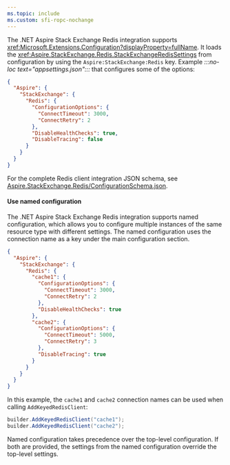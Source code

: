```yaml
---
ms.topic: include
ms.custom: sfi-ropc-nochange
---
```


The .NET Aspire Stack Exchange Redis integration supports <xref:Microsoft.Extensions.Configuration?displayProperty=fullName>. It loads the <xref:Aspire.StackExchange.Redis.StackExchangeRedisSettings> from configuration by using the `Aspire:StackExchange:Redis` key. Example _:::no-loc text="appsettings.json":::_ that configures some of the options:

```json
{
  "Aspire": {
    "StackExchange": {
      "Redis": {
        "ConfigurationOptions": {
          "ConnectTimeout": 3000,
          "ConnectRetry": 2
        },
        "DisableHealthChecks": true,
        "DisableTracing": false
      }
    }
  }
}
```

For the complete Redis client integration JSON schema, see [Aspire.StackExchange.Redis/ConfigurationSchema.json](https://github.com/dotnet/aspire/blob/v9.1.0/src/Components/Aspire.StackExchange.Redis/ConfigurationSchema.json).

#### Use named configuration

The .NET Aspire Stack Exchange Redis integration supports named configuration, which allows you to configure multiple instances of the same resource type with different settings. The named configuration uses the connection name as a key under the main configuration section.

```json
{
  "Aspire": {
    "StackExchange": {
      "Redis": {
        "cache1": {
          "ConfigurationOptions": {
            "ConnectTimeout": 3000,
            "ConnectRetry": 2
          },
          "DisableHealthChecks": true
        },
        "cache2": {
          "ConfigurationOptions": {
            "ConnectTimeout": 5000,
            "ConnectRetry": 3
          },
          "DisableTracing": true
        }
      }
    }
  }
}
```

In this example, the `cache1` and `cache2` connection names can be used when calling `AddKeyedRedisClient`:

```csharp
builder.AddKeyedRedisClient("cache1");
builder.AddKeyedRedisClient("cache2");
```

Named configuration takes precedence over the top-level configuration. If both are provided, the settings from the named configuration override the top-level settings.
